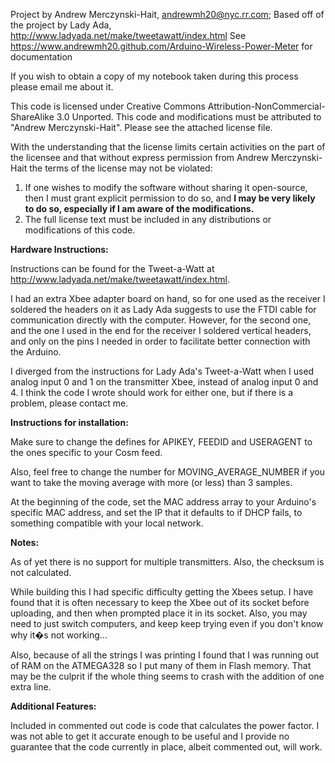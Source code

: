 Project by Andrew Merczynski-Hait, andrewmh20@nyc.rr.com;
Based off of the project by Lady Ada, http://www.ladyada.net/make/tweetawatt/index.html
See https://www.andrewmh20.github.com/Arduino-Wireless-Power-Meter for documentation

If you wish to obtain a copy of my notebook taken during this process please email me about it.

This code is licensed under Creative Commons Attribution-NonCommercial-ShareAlike 3.0 Unported. This code and modifications must be attributed to "Andrew Merczynski-Hait". Please see the attached license file.

With the understanding that the license limits certain activities on the part of the licensee and that without express permission from Andrew Merczynski-Hait the terms of the license may not be violated:

1) If one wishes to modify the software without sharing it open-source, then I must grant explicit permission to do so, and **I may be very likely to do so, especially if I am aware of the modifications.**
2) The full license text must be included in any distributions or modifications of this code.



**Hardware Instructions:**

Instructions can be found for the Tweet-a-Watt at http://www.ladyada.net/make/tweetawatt/index.html. 

I had an extra Xbee adapter board on hand, so for one used as the receiver I soldered the headers on it as Lady Ada suggests to use the FTDI cable for communication directly with the computer. However, for the second one, and the one I used in the end for the receiver I soldered vertical headers, and only on the pins I needed in order to facilitate better connection with the Arduino. 

I diverged from the instructions for Lady Ada's Tweet-a-Watt when I used analog input 0 and 1 on the transmitter Xbee, instead of analog input 0 and 4. I think the code I wrote should work for either one, but if there is a problem, please contact me.

**Instructions for installation:**

Make sure to change the defines for APIKEY, FEEDID and USERAGENT to the ones specific to your Cosm feed.

Also, feel free to change the number for MOVING_AVERAGE_NUMBER if you want to take the moving average with more (or less) than 3 samples.

At the beginning of the code, set the MAC address array to your Arduino's specific MAC address, and set the IP that it defaults to if DHCP fails, to something compatible with your local network.

**Notes:**

As of yet there is no support for multiple transmitters.
Also, the checksum is not calculated.

While building this I had specific difficulty getting the Xbees setup. I have found that it is often necessary to keep the Xbee out of its socket before uploading, and then when prompted place it in its socket. Also, you may need to just switch computers, and keep keep trying even if you don't know why it�s not working...

Also, because of all the strings I was printing I found that I was running out of RAM on the ATMEGA328 so I put many of them in Flash memory. That may be the culprit if the whole thing seems to crash with the addition of one extra line.

**Additional Features:**

Included in commented out code is code that calculates the power factor. I was not able to get it accurate enough to be useful and I provide no guarantee that the code currently in place, albeit commented out, will work.
